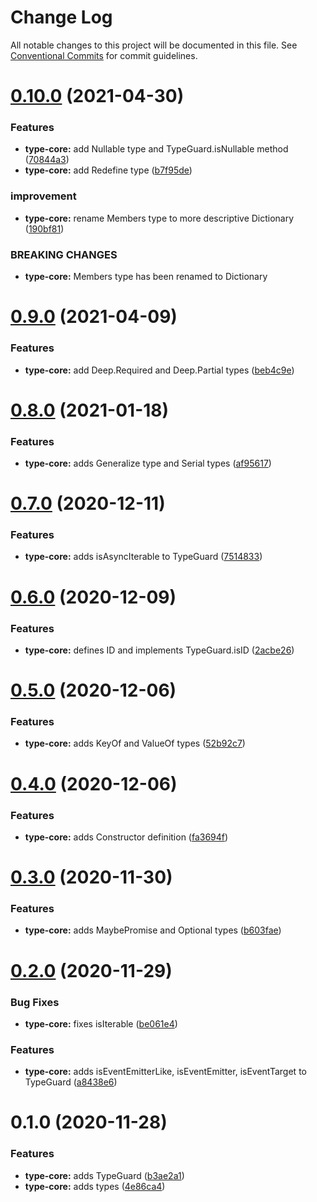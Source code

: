 # Change Log

All notable changes to this project will be documented in this file.
See [Conventional Commits](https://conventionalcommits.org) for commit guidelines.

# [0.10.0](https://github.com/rafamel/utils/compare/type-core@0.9.0...type-core@0.10.0) (2021-04-30)


### Features

* **type-core:** add Nullable type and TypeGuard.isNullable method ([70844a3](https://github.com/rafamel/utils/commit/70844a3e7a2028d9f3ba4b2da43f373e8a03c604))
* **type-core:** add Redefine type ([b7f95de](https://github.com/rafamel/utils/commit/b7f95de56f5f0dedd85b49eee5d7d6a174a2b0d0))


### improvement

* **type-core:** rename Members type to more descriptive Dictionary ([190bf81](https://github.com/rafamel/utils/commit/190bf8164c4d52f65994538a2b2832def72cd336))


### BREAKING CHANGES

* **type-core:** Members type has been renamed to Dictionary





# [0.9.0](https://github.com/rafamel/utils/compare/type-core@0.8.0...type-core@0.9.0) (2021-04-09)


### Features

* **type-core:** add Deep.Required and Deep.Partial types ([beb4c9e](https://github.com/rafamel/utils/commit/beb4c9ea77d85836a579557ff40de9c3095cc03a))





# [0.8.0](https://github.com/rafamel/utils/compare/type-core@0.7.0...type-core@0.8.0) (2021-01-18)


### Features

* **type-core:** adds Generalize type and Serial types ([af95617](https://github.com/rafamel/utils/commit/af956178cf76d70f5607601f66d45a7ecd0604db))





# [0.7.0](https://github.com/rafamel/utils/compare/type-core@0.6.0...type-core@0.7.0) (2020-12-11)


### Features

* **type-core:** adds isAsyncIterable to TypeGuard ([7514833](https://github.com/rafamel/utils/commit/75148336ad55f45cab0ea4be9bfcddb98bf8af84))





# [0.6.0](https://github.com/rafamel/utils/compare/type-core@0.5.0...type-core@0.6.0) (2020-12-09)


### Features

* **type-core:** defines ID and implements TypeGuard.isID ([2acbe26](https://github.com/rafamel/utils/commit/2acbe26213c843bb1efa6b9be2ba6c1b08c94ef6))





# [0.5.0](https://github.com/rafamel/utils/compare/type-core@0.4.0...type-core@0.5.0) (2020-12-06)


### Features

* **type-core:** adds KeyOf and ValueOf types ([52b92c7](https://github.com/rafamel/utils/commit/52b92c7c599adf7edf84cb533671bbd8408d56f9))





# [0.4.0](https://github.com/rafamel/utils/compare/type-core@0.3.0...type-core@0.4.0) (2020-12-06)


### Features

* **type-core:** adds Constructor definition ([fa3694f](https://github.com/rafamel/utils/commit/fa3694f65bb34c4219d0d8946346d7582b9887bf))





# [0.3.0](https://github.com/rafamel/utils/compare/type-core@0.2.0...type-core@0.3.0) (2020-11-30)


### Features

* **type-core:** adds MaybePromise and Optional types ([b603fae](https://github.com/rafamel/utils/commit/b603faecc73545e9f289486f6c9e807683a4a30a))





# [0.2.0](https://github.com/rafamel/utils/compare/type-core@0.1.0...type-core@0.2.0) (2020-11-29)


### Bug Fixes

* **type-core:** fixes isIterable ([be061e4](https://github.com/rafamel/utils/commit/be061e4aed33d66a1b1b7ec8e5cb81aa4d311957))


### Features

* **type-core:** adds isEventEmitterLike, isEventEmitter, isEventTarget to TypeGuard ([a8438e6](https://github.com/rafamel/utils/commit/a8438e6d5e9bfacebcda73bf778899dbcfd10611))





# 0.1.0 (2020-11-28)


### Features

* **type-core:** adds TypeGuard ([b3ae2a1](https://github.com/rafamel/utils/commit/b3ae2a156d55fd488eaa73426d5209a27135f3e9))
* **type-core:** adds types ([4e86ca4](https://github.com/rafamel/utils/commit/4e86ca462c755e8e91f2827601d4dcac57801d86))
